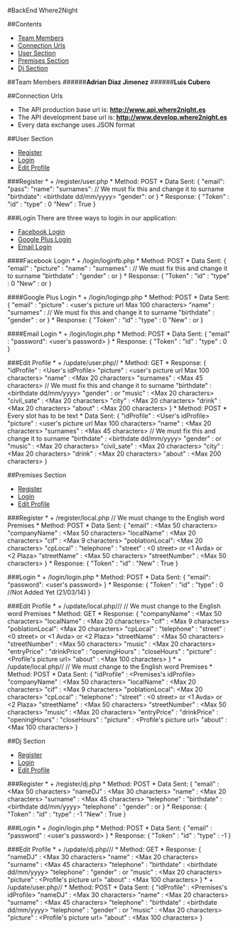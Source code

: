 #BackEnd Where2Night


##<a name='Content'></a>Contents
* [Team Members](#Members)
* [Connection Urls](#Connection)
* [User Section](#User)
* [Premises Section](#Premises)
* [Dj Section](#Dj)


##<a name='Members'></a>Team Members
######<b>Adrian Diaz Jimenez</b> 
######<b>Luis Cubero</b>

##<a name='Connection'></a>Connection Urls
* The API production base url is: <b> http://www.api.where2night.es </b>
* The API development base url is: <b> http://www.develop.where2night.es </b>
* Every data exchange uses JSON format


##<a name='User'></a>User Section
* [Register](#RegisterUser)
* [Login](#LoginUser)
* [Edit Profile](#EditUser)

###<a name='RegisterUser'></a>Register
	* <baseUrl> + /register/user.php
	* Method: POST
	* Data Sent:
		{
			"email": <email>
			"pass": <password>
			"name": <name>
			"surnames": <surname> // We must fix this and change it to surname
			"birthdate": <birthdate dd/mm/yyyy>
			"gender": <male> or <female>
		}
	* Response:
		{
			"Token"	: <Access Token>
			"id"	: <Profile ID>
			"type"	: 0
			"New"	: True
		}

###<a name='LoginUser'></a>Login
There are three ways to login in our application:
* [Facebook Login](#Facebook)
* [Google Plus Login](#Google)
* [Email Login](#EmailUser)

####<a name='Facebook'></a>Facebook Login
	* <baseUrl> + /login/loginfb.php
	* Method: POST
	* Data Sent:
		{
			"email"		: <email gotten from Facebook>
			"picture"	: <Picture url from Facebook>
			"name"		: <name gotten from Facebook>
			"surnames"	: <surname gotten from Facebook> // We must fix this and change it to surname
			"birthdate"	: <birthdate gotten from Facebook>
			"gender"	: <male> or <female>
		}
	* Response:
		{
			"Token"	: <Access Token>
			"id"	: <Profile ID>
			"type"	: 0
			"New"	: <true if is a new user> or <false if is not a new user>
		}


####<a name='Google'></a>Google Plus Login
	* <baseUrl> + /login/logingp.php
	* Method: POST
	* Data Sent:
		{
			"email"		: <email gotten from Google Plus>
			"picture"	: <user's picture url Max 100 characters>
			"name"		: <name gotten from Google Plus>
			"surnames"	: <surname gotten from Google Plus> // We must fix this and change it to surname
			"birthdate"	: <birthdate gotten from Google Plus>
			"gender"	: <male> or <female>
		}
	* Response:
		{
			"Token"	: <Access Token>
			"id"	: <Profile ID>
			"type"	: 0
			"New"	: <true if is a new user> or <false if is not a new user>
		}

####<a name='EmailUser'></a>Email Login
	* <baseUrl> + /login/login.php
	* Method: POST
	* Data Sent:
		{
			"email"	  : <email gotten from Facebook>
			"password": <user's password>
		}
	* Response:
		{
			"Token"	: <Access Token>
			"id"	: <Profile ID>
			"type"	: 0
		}


###<a name='EditUser'></a>Edit Profile
	* <baseUrl> + /update/user.php/<idProfile>/<Token>
	* Method: GET
	* Response:
		{
			"idProfile"	: <User's idProfile>
			"picture"	: <user's picture url Max 100 characters>
			"name"		: <Max 20 characters>
			"surnames"	: <Max 45 characters> // We must fix this and change it to surname
			"birthdate"	: <birthdate dd/mm/yyyy>
			"gender"	: <male> or <female>
			"music"		: <Max 20 characters>
			"civil_sate"	: <Max 20 characters>
			"city"		: <Max 20 characters>
			"drink"		: <Max 20 characters>
			"about"		: <Max 200 characters>
		}
	* Method: POST
	* Every slot has to be text
	* Data Sent:
		{
			"idProfile"	: <User's idProfile>
			"picture"	: <user's picture url Max 100 characters>
			"name"		: <Max 20 characters>
			"surnames"	: <Max 45 characters> // We must fix this and change it to surname
			"birthdate"	: <birthdate dd/mm/yyyy>
			"gender"	: <male> or <female>
			"music"		: <Max 20 characters>
			"civil_sate"	: <Max 20 characters>
			"city"		: <Max 20 characters>
			"drink"		: <Max 20 characters>
			"about"		: <Max 200 characters>
		}


##<a name='Premises'></a>Premises Section
* [Register](#RegisterPremises)
* [Login](#LoginPremises)
* [Edit Profile](#EditPremises)

###<a name='RegisterPremises'></a>Register
	* <baseUrl> + /register/local.php // We must change to the English word Premises
	* Method: POST
	* Data Sent:
		{
			"email"		: <Max 50 characters>
			"companyName"	: <Max 50 characters>
			"localName"	: <Max 20 characters>
			"cif"		: <Max 9 characters>
			"poblationLocal": <Max 20 characters>
			"cpLocal"	: <This must be a numer>
			"telephone"	: <This must be a numer>
			"street"	: <0 street> or <1 Avda> or <2 Plaza>
			"streetName"	: <Max 50 characters>
			"streetNumber"	: <Max 50 characters>
		}
	* Response:
		{
			"Token"	: <Access Token>
			"id"	: <Profile ID>
			"New"	: True
		}


###<a name='LoginPremises'></a>Login
	* <baseUrl> + /login/login.php
	* Method: POST
	* Data Sent:
		{
			"email": <email gotten from Facebook>
			"password": <user's password>
		}
	* Response:
		{
			"Token"	: <Access Token>
			"id"	: <Profile ID>
			"type"	: 0 //Not Added Yet (21/03/14)
		}

###<a name='EditPremises'></a>Edit Profile
	* <baseUrl> + /update/local.php/<idProfile>/<Token>/<idLocal> // We must change to the English word Premises
	* Method: GET
	* Response:
		{
			"companyName"	: <Max 50 characters>
			"localName"	: <Max 20 characters>
			"cif"		: <Max 9 characters>
			"poblationLocal": <Max 20 characters>
			"cpLocal"	: <This must be a numer>
			"telephone"	: <This must be a numer>
			"street"	: <0 street> or <1 Avda> or <2 Plaza>
			"streetName"	: <Max 50 characters>
			"streetNumber"	: <Max 50 characters>
			"music"		: <Max 20 characters>
			"entryPrice"	: <This must be a numer>
			"drinkPrice"	: <This must be a numer>
			"openingHours"	: <This must be a time>
			"closeHours"	: <This must be a time>
			"picture"	: <Profile's picture url>
			"about"		: <Max 100 characters>
		}
	* <baseUrl> + /update/local.php/<idProfile>/<Token> // We must change to the English word Premises
	* Method: POST
	* Data Sent:
		{
			"idProfile"	: <Premises's idProfile>
			"companyName"	: <Max 50 characters>
			"localName"	: <Max 20 characters>
			"cif"		: <Max 9 characters>
			"poblationLocal": <Max 20 characters>
			"cpLocal"	: <This must be a numer>
			"telephone"	: <This must be a numer>
			"street"	: <0 street> or <1 Avda> or <2 Plaza>
			"streetName"	: <Max 50 characters>
			"streetNumber"	: <Max 50 characters>
			"music"		: <Max 20 characters>
			"entryPrice"	: <This must be a numer>
			"drinkPrice"	: <This must be a numer>
			"openingHours"	: <This must be a time>
			"closeHours"	: <This must be a time>
			"picture"	: <Profile's picture url>
			"about"		: <Max 100 characters>
		}


##<a name='Dj'></a>Dj Section
* [Register](#RegisterDj)
* [Login](#LoginDj)
* [Edit Profile](#EditDj)

###<a name='RegisterDj'></a>Register
	* <baseUrl> + /register/dj.php 
	* Method: POST
	* Data Sent:
		{
			"email"		: <Max 50 characters>
			"nameDJ"	: <Max 30 characters>
			"name"		: <Max 20 characters>
			"surname"	: <Max 45 characters>
			"telephone"	: <This must be a number>
			"birthdate"	: <birthdate dd/mm/yyyy>
			"telephone"	: <This must be a numer>
			"gender"	: <male> or <female>
		}
	* Response:
		{
			"Token"	: <Access Token>
			"id"	: <Profile ID>
			"type"	: -1
			"New"	: True
		}


###<a name='LoginDj'></a>Login
	* <baseUrl> + /login/login.php
	* Method: POST
	* Data Sent:
		{
			"email"		: <email gotten from Facebook>
			"password"	: <user's password>
		}
	* Response:
		{
			"Token"	: <Access Token>
			"id"	: <Profile ID>
			"type"	: -1 
		}

###<a name='EditDj'></a>Edit Profile
	* <baseUrl> + /update/dj.php/<idProfile>/<Token>/<idDj>
	* Method: GET
	* Response:
		{
			"nameDJ"	: <Max 30 characters>
			"name"		: <Max 20 characters>
			"surname"	: <Max 45 characters>
			"telephone"	: <This must be a number>
			"birthdate"	: <birthdate dd/mm/yyyy>
			"telephone"	: <This must be a numer>
			"gender"	: <male> or <female>
			"music"		: <Max 20 characters>
			"picture"	: <Profile's picture url>
			"about"		: <Max 100 characters>
		}
	* <baseUrl> + /update/user.php/<idProfile>/<Token>
	* Method: POST
	* Data Sent:
		{
			"idProfile"	: <Premises's idProfile>
			"nameDJ"	: <Max 30 characters>
			"name"		: <Max 20 characters>
			"surname"	: <Max 45 characters>
			"telephone"	: <This must be a number>
			"birthdate"	: <birthdate dd/mm/yyyy>
			"telephone"	: <This must be a numer>
			"gender"	: <male> or <female>
			"music"		: <Max 20 characters>
			"picture"	: <Profile's picture url>
			"about"		: <Max 100 characters>
		}
